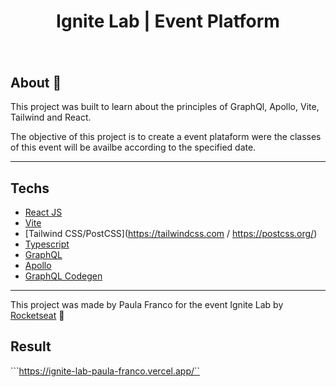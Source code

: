 <h1 align='center'>Ignite Lab | Event Platform</h1>

<h1 align="center">
  <img src="./src/assets/gif.gif" alt="">
</h1>

## About 🚀

This project was built to learn about the principles of GraphQl, Apollo, Vite, Tailwind and React.

The objective of this project is to create a event plataform were the classes of this event will be availbe according to the specified date.

---

## Techs
- [React JS](https://reactjs.org/)
- [Vite](https://vitejs.dev/)
- [Tailwind CSS/PostCSS](https://tailwindcss.com / https://postcss.org/)
- [Typescript](https://www.typescriptlang.org/)
- [GraphQL](https://graphql.org/)
- [Apollo](https://www.apollographql.com/)
- [GraphQL Codegen](https://www.graphql-code-generator.com/)

---


This project was made by Paula Franco for the event Ignite Lab by [Rocketseat](https://rocketseat.com.br/) 🚀

## Result

```https://ignite-lab-paula-franco.vercel.app/``
